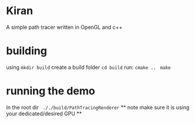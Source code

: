 # Kiran
A simple path tracer written in OpenGL and c++


# building
using ```mkdir build``` create a build folder 
```cd build```
run:
```cmake ..```
``` make```

# running the demo
In the root dir
``` ././build/PathTracingRenderer```
** note make sure it is using your dedicated/desired GPU **

